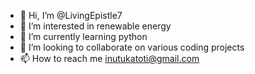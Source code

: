 - 👋 Hi, I’m @LivingEpistle7
- 👀 I’m interested in renewable energy 
- 🌱 I’m currently learning python
- 💞️ I’m looking to collaborate on various coding projects
- 📫 How to reach me inutukatoti@gmail.com

<!---
LivingEpistle7/LivingEpistle7 is a ✨ special ✨ repository because its `README.md` (this file) appears on your GitHub profile.
You can click the Preview link to take a look at your changes.
--->
